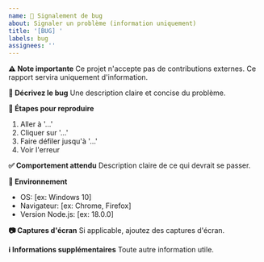 ```yaml
---
name: 🐛 Signalement de bug
about: Signaler un problème (information uniquement)
title: '[BUG] '
labels: bug
assignees: ''
---
```


**⚠️ Note importante**
Ce projet n'accepte pas de contributions externes. Ce rapport servira uniquement d'information.

**🐛 Décrivez le bug**
Une description claire et concise du problème.

**🔄 Étapes pour reproduire**
1. Aller à '...'
2. Cliquer sur '...'
3. Faire défiler jusqu'à '...'
4. Voir l'erreur

**✅ Comportement attendu**
Description claire de ce qui devrait se passer.

**📱 Environnement**
- OS: [ex: Windows 10]
- Navigateur: [ex: Chrome, Firefox]
- Version Node.js: [ex: 18.0.0]

**📷 Captures d'écran**
Si applicable, ajoutez des captures d'écran.

**ℹ️ Informations supplémentaires**
Toute autre information utile.
